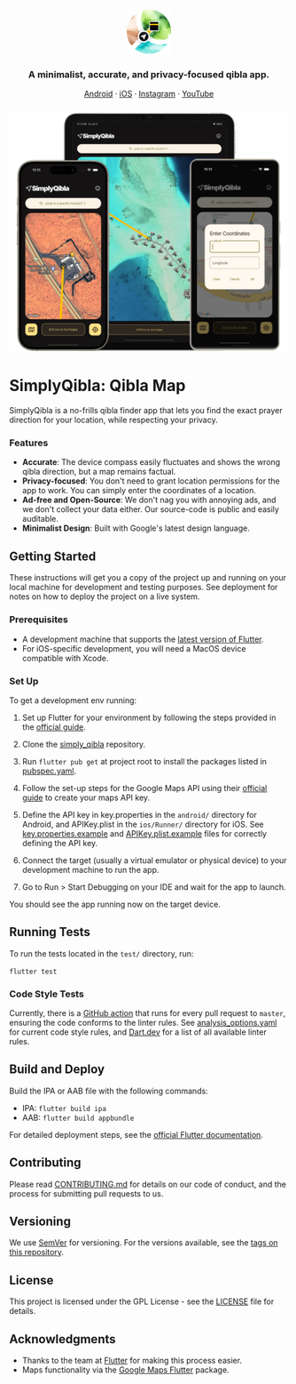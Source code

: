 <h3 align="center">
    <img width="80" alt="SimplyQibla logo" src="./assets/brand/splash-circle.png">
</h3>

<h3 align="center">A minimalist, accurate, and privacy-focused qibla app.</h3>

<p align="center">
    <a target="_blank" href="https://play.google.com/store/apps/details?id=com.towardsikhlaas.simplyqibla">Android</a>
    ·  
    <a target="_blank" href="https://apps.apple.com/app/id6504881956">iOS</a>
    ·  
    <a target="_blank" href="https://www.instagram.com/towardsikhlaas">Instagram</a>
    ·  
    <a target="_blank" href="https://www.youtube.com/@towardsikhlaas">YouTube</a>
</p>

<h3 align="center"><img width="700" alt="app screenshots" src="./assets/repo/multi-device.png"></h3>

# SimplyQibla: Qibla Map

SimplyQibla is a no-frills qibla finder app that lets you find the exact prayer direction for your location, while respecting your privacy.

### Features

- **Accurate**: The device compass easily fluctuates and shows the wrong qibla direction, but a map remains factual.
- **Privacy-focused**: You don't need to grant location permissions for the app to work. You can simply enter the coordinates of a location.
- **Ad-free and Open-Source**: We don't nag you with annoying ads, and we don't collect your data either. Our source-code is public and easily auditable.
- **Minimalist Design**: Built with Google's latest design language.

## Getting Started

These instructions will get you a copy of the project up and running on your local machine for development and testing purposes. See deployment for notes on how to deploy the project on a live system.

### Prerequisites

- A development machine that supports the [latest version of Flutter](https://docs.flutter.dev/release/release-notes).
- For iOS-specific development, you will need a MacOS device compatible with Xcode.

### Set Up

To get a development env running:

1. Set up Flutter for your environment by following the steps provided in the [official guide](https://docs.flutter.dev/get-started/install).

2. Clone the [simply_qibla](https://github.com/TowardsIkhlaas/simply_qibla) repository.

3. Run `flutter pub get` at project root to install the packages listed in [pubspec.yaml](https://github.com/TowardsIkhlaas/simply_qibla/blob/master/pubspec.yaml).

4. Follow the set-up steps for the Google Maps API using their [official guide](https://pub.dev/packages/google_maps_flutter#getting-started) to create your maps API key.

5. Define the API key in key.properties in the `android/` directory for Android, and APIKey.plist in the `ios/Runner/` directory for iOS. See [key.properties.example](https://github.com/TowardsIkhlaas/simply_qibla/blob/master/android/key.properties.example) and [APIKey.plist.example](https://github.com/TowardsIkhlaas/simply_qibla/blob/master/ios/Runner/APIKey.plist.example) files for correctly defining the API key.

6. Connect the target (usually a virtual emulator or physical device) to your development machine to run the app.

7. Go to Run > Start Debugging on your IDE and wait for the app to launch.

You should see the app running now on the target device.

## Running Tests

To run the tests located in the `test/` directory, run:

`flutter test`

### Code Style Tests

Currently, there is a [GitHub action](https://github.com/TowardsIkhlaas/simply_qibla/blob/master/.github/workflows/ci.yml) that runs for every pull request to `master`, ensuring the code conforms to the linter rules. See [analysis_options.yaml](https://github.com/TowardsIkhlaas/simply_qibla/blob/master/analysis_options.yaml) for current code style rules, and [Dart.dev](https://dart.dev/tools/linter-rules) for a list of all available linter rules.

## Build and Deploy

Build the IPA or AAB file with the following commands:

- IPA: `flutter build ipa`
- AAB: `flutter build appbundle`

For detailed deployment steps, see the [official Flutter documentation](https://docs.flutter.dev/deployment).

## Contributing

Please read [CONTRIBUTING.md](https://github.com/TowardsIkhlaas/simply_qibla/blob/master/.github/CONTRIBUTING.md) for details on our code of conduct, and the process for submitting pull requests to us.

## Versioning

We use [SemVer](http://semver.org) for versioning. For the versions available, see the [tags on this repository](https://github.com/TowardsIkhlaas/simply_qibla/tags).

## License

This project is licensed under the GPL License - see the [LICENSE](LICENSE) file for details.

## Acknowledgments

- Thanks to the team at [Flutter](https://flutter.dev) for making this process easier.
- Maps functionality via the [Google Maps Flutter](https://pub.dev/packages/google_maps_flutter) package.
